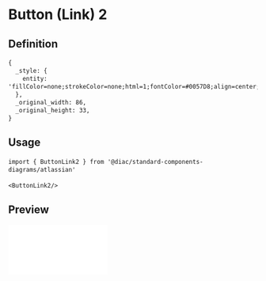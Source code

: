 # Button (Link) 2

## Definition

```
{
  _style: { 
    entity: 'fillColor=none;strokeColor=none;html=1;fontColor=#0057D8;align=center;verticalAlign=middle;fontStyle=0;fontSize=12',
  },
  _original_width: 86,
  _original_height: 33,
}
```

## Usage

```
import { ButtonLink2 } from '@diac/standard-components-diagrams/atlassian'

<ButtonLink2/>
```

## Preview

<img src="./button-link-2.png" width="200"/>
